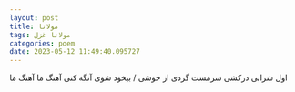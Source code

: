 ```yaml
---
layout: post
title: مولانا
tags: مولانا غزل
categories: poem
date: 2023-05-12 11:49:40.095727
---
```


اول شرابی درکشی سرمست گردی از خوشی / بیخود شوی آنگه کنی آهنگ ما آهنگ ما